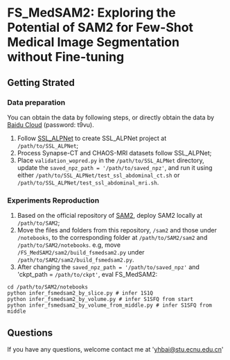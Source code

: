 # FS_MedSAM2: Exploring the Potential of SAM2 for Few-Shot Medical Image Segmentation without Fine-tuning
<!--
[arxiv]()
-->

## Getting Strated

### Data preparation

You can obtain the data by following steps, or directly obtain the data by [Baidu Cloud](https://pan.baidu.com/s/1DPqK3Qps0h5ZU2EzD1kSwg?pwd=t9vu) (password: t9vu).

1. Follow [SSL_ALPNet](https://github.com/zmcheng9/GMRD) to create SSL_ALPNet project at  `/path/to/SSL_ALPNet`;
2. Process Synapse-CT and CHAOS-MRI datasets follow SSL_ALPNet;
3. Place `validation_wopred.py` in the `/path/to/SSL_ALPNet` directory, update the `saved_npz_path = '/path/to/saved_npz'`, and run it using either `/path/to/SSL_ALPNet/test_ssl_abdominal_ct.sh` or `/path/to/SSL_ALPNet/test_ssl_abdominal_mri.sh`.

### Experiments Reproduction

1. Based on the official repository of [SAM2](https://github.com/facebookresearch/segment-anything-2), deploy SAM2 locally at `/path/to/SAM2`;
2. Move the files and folders from this repository, `/sam2` and those under `/notebooks`, to the corresponding folder at `/path/to/SAM2/sam2` and `/path/to/SAM2/notebooks`. e.g, move `/FS_MedSAM2/sam2/build_fsmedsam2.py` under `/path/to/SAM2/sam2/build_fsmedsam2.py`.
3. After changing the `saved_npz_path = '/path/to/saved_npz'` and 'ckpt_path = `/path/to/ckpt'`, eval FS_MedSAM2:
```
cd /path/to/SAM2/notebooks
python infer_fsmedsam2_by_slice.py # infer 1S1Q
python infer_fsmedsam2_by_volume.py # infer S1SFQ from start
python infer_fsmedsam2_by_volume_from_middle.py # infer S1SFQ from middle
```
<!--
## Citation

If you find these projects useful, please consider citing:

```bibtex

```
-->

## Questions
If you have any questions, welcome contact me at 'yhbai@stu.ecnu.edu.cn'

